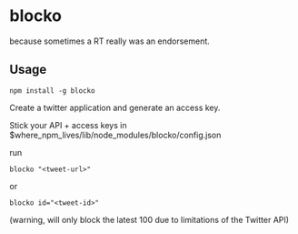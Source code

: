 blocko
=============

because sometimes a RT really was an endorsement. 


## Usage

```npm install -g blocko```

Create a twitter application and generate an access key.

Stick your API + access keys in $where_npm_lives/lib/node_modules/blocko/config.json

run

```blocko "<tweet-url>"```

or

```blocko id="<tweet-id>"```

(warning, will only block the latest 100 due to limitations of the Twitter API)
